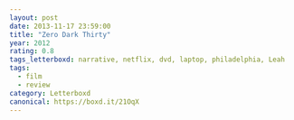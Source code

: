 ```yaml
---
layout: post 
date: 2013-11-17 23:59:00
title: "Zero Dark Thirty"
year: 2012
rating: 0.8
tags_letterboxd: narrative, netflix, dvd, laptop, philadelphia, Leah
tags:
  - film
  - review
category: Letterboxd
canonical: https://boxd.it/21OqX
---
```


